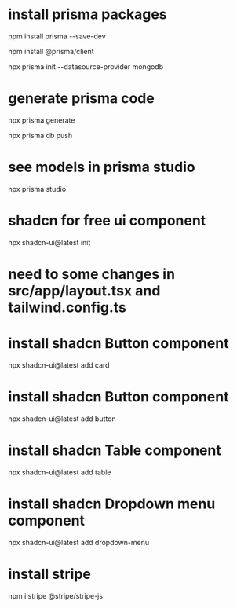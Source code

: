 # install prisma packages

npm install prisma --save-dev

npm install @prisma/client

npx prisma init --datasource-provider mongodb

# generate prisma code

npx prisma generate

npx prisma db push

# see models in prisma studio

npx prisma studio

# shadcn for free ui component

npx shadcn-ui@latest init

# need to some changes in src/app/layout.tsx and tailwind.config.ts

# install shadcn Button component

npx shadcn-ui@latest add card

# install shadcn Button component

npx shadcn-ui@latest add button

# install shadcn Table component

npx shadcn-ui@latest add table

# install shadcn Dropdown menu component

npx shadcn-ui@latest add dropdown-menu

# install stripe

npm i stripe @stripe/stripe-js
